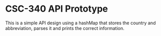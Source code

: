 # CSC-340 API Prototype
This is a simple API design using a hashMap that stores the country and abbreviation, parses it and prints the correct information. 
